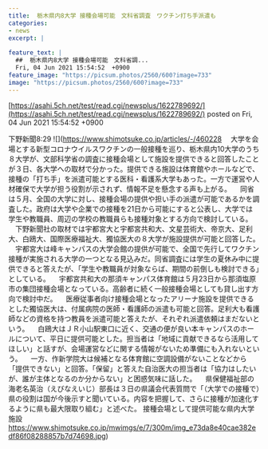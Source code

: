 ```yaml
---
title:  栃木県内8大学 接種会場可能　文科省調査　ワクチン打ち手派遣も  
categories:
- news
excerpt: |
  
feature_text: |
  ##  栃木県内8大学 接種会場可能　文科省調...
  Fri, 04 Jun 2021 15:54:52  +0900
feature_image: "https://picsum.photos/2560/600?image=733"
image: "https://picsum.photos/2560/600?image=733"
---
```


[https://asahi.5ch.net/test/read.cgi/newsplus/1622789692/](https://asahi.5ch.net/test/read.cgi/newsplus/1622789692/)
posted on Fri, 04 Jun 2021 15:54:52  +0900

<!--more-->

下野新聞8:29 ![](https://www.shimotsuke.co.jp/articles/-/460228 　大学を会場とする新型コロナウイルスワクチンの一般接種を巡り、栃木県内10大学のうち８大学が、文部科学省の調査に接種会場として施設を提供できると回答したことが３日、各大学への取材で分かった。提供できる施設は体育館やホールなどで、接種の「打ち手」を派遣可能とする医科・看護系大学もあった。一方で運営や人材確保で大学が担う役割が示されず、情報不足を懸念する声も上がる。 　同省は５月、全国の大学に対し、接種会場の提供や担い手の派遣が可能であるかを調査した。政府は大学や企業での接種を21日から可能にすると公表し、大学では学生や教職員、周辺の学校の教職員らも接種対象とする方向で検討している。 　下野新聞社の取材では宇都宮大と宇都宮共和大、文星芸術大、帝京大、足利大、白鴎大、国際医療福祉大、獨協医大の８大学が施設提供が可能と回答した。 　宇都宮大は峰キャンパスの大学会館の提供が可能で、全国で先行してワクチン接種が実施される大学の一つとなる見込みだ。同省調査には学生の夏休み中に提供できると答えたが、「学生や教職員が対象ならば、期間の前倒しも検討できる」としている。 　宇都宮共和大の那須キャンパス体育館は５月23日から那須塩原市の集団接種会場となっている。高齢者に続く一般接種会場としても貸し出す方向で検討中だ。 　医療従事者向け接種会場となったアリーナ施設を提供できるとした獨協医大は、付属病院の医師・看護師の派遣も可能と回答。足利大も看護師などの資格を持つ教員を派遣可能と答えたが、それぞれ派遣依頼はまだないという。 　白鴎大はＪＲ小山駅東口に近く、交通の便が良い本キャンパスのホールについて、平日に提供可能とした。担当者は「地域に貢献できるなら活用してほしい」と話すが、会場運営などに関する情報がないため準備にも入れないという。 　一方、作新学院大は候補となる体育館に空調設備がないことなどから「提供できない」と回答。「保留」と答えた自治医大の担当者は「協力はしたいが、誰が主体となるのか分からない」と困惑気味に話した。 　県保健福祉部の海老名英治（えびなえいじ）部長は３日の県議会代表質問で「（大学での接種で）県の役割は国が今後示すと聞いている。内容を把握して、さらに接種が加速化するように県も最大限取り組む」と述べた。 接種会場として提供可能な県内大学施設 https://www.shimotsuke.co.jp/mwimgs/e/7/300m/img_e73da8e40cae382edf86f08288857b7d74698.jpg)
